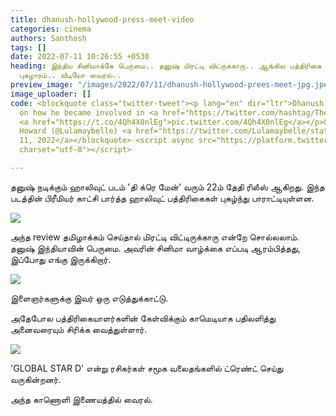 ```yaml
---
title: dhanush-hollywood-press-meet-video
categories: cinema
authors: Santhosh
tags: []
date: 2022-07-11 10:26:55 +0530
heading: இந்திய சினிமாக்கே பெருமை.. தனுஷ் மிரட்டி விட்ருக்காரு.. ஆங்கில பத்திரிகை
  புகழாரம்.. வீடியோ வைரல்..
preview_image: "/images/2022/07/11/dhanush-hollywood-prees-meet-jpg.jpeg"
image_uploader: []
code: <blockquote class="twitter-tweet"><p lang="en" dir="ltr">Dhanush (<a href="https://twitter.com/dhanushkraja?ref_src=twsrc%5Etfw">@dhanushkraja</a>)
  on how he became involved in <a href="https://twitter.com/hashtag/TheGrayMan?src=hash&amp;ref_src=twsrc%5Etfw">#TheGrayMan</a>
  <a href="https://t.co/4Qh4X0nlEg">pic.twitter.com/4Qh4X0nlEg</a></p>&mdash; Courtney
  Howard (@Lulamaybelle) <a href="https://twitter.com/Lulamaybelle/status/1546321200967663616?ref_src=twsrc%5Etfw">July
  11, 2022</a></blockquote> <script async src="https://platform.twitter.com/widgets.js"
  charset="utf-8"></script>

---
```

தனுஷ்  நடிக்கும் ஹாலிவுட் படம் 'தி க்ரெ மேன்' வரும் 22ம் தேதி ரிலீஸ் ஆகிறது. இந்த படத்தின் பிரீமியர் காட்சி பார்த்த ஹாலிவுட் பத்திரிகைகள் புகழ்ந்து பாராட்டியுள்ளன.

![](/images/2022/07/11/dhanush-grey-man-jpg.jpeg)

அந்த review தமிழாக்கம் செய்தால் மிரட்டி விட்டிருக்காரு என்றே சொல்லலாம். தனுஷ் இந்தியாவின் பெருமை. அவரின் சினிமா வாழ்க்கை எப்படி ஆரம்பித்தது, இப்போது எங்கு இருக்கிறார்.

![](/images/2022/07/11/dhanush-grey-man-1-jpg.jpeg)

இளைஞர்களுக்கு இவர் ஒரு எடுத்துக்காட்டு.

அதேபோல பத்திரிகையாளர்களின் கேள்விக்கும் காமெடியாக பதிலளித்து அனைவரையும் சிரிக்க வைத்துள்ளார்.

![](/images/2022/07/11/dhanush-grey-man-2-jpg.jpeg)

'GLOBAL STAR D' என்று ரசிகர்கள் சமூக வலைதங்களில் ட்ரெண்ட் செய்து வருகின்றனர்.

அந்த காணொளி இணையத்தில் வைரல்.
